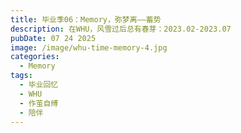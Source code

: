 ```yaml
---
title: 毕业季06：Memory，弥梦离——蓄势
description: 在WHU，风雪过后总有春芽：2023.02-2023.07
pubDate: 07 24 2025
image: /image/whu-time-memory-4.jpg
categories:
  - Memory
tags:
  - 毕业回忆
  - WHU
  - 作茧自缚
  - 陪伴
---
```


